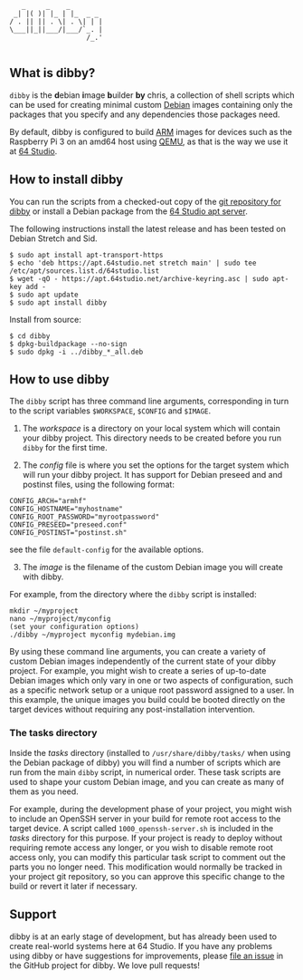```            
   _     _    _  
 _| |( )| |_ | |_  _ _ 
/ . || || . \| . \| | |
\___||_||___/|___/`_. |
                   /_.'
         
```
## What is dibby?

`dibby` is the **d**ebian **i**mage **b**uilder **by** chris, a collection of shell scripts which can be used for creating minimal custom [Debian](https://www.debian.org/) images containing only the packages that you specify and any dependencies those packages need.

By default, dibby is configured to build [ARM](https://www.debian.org/ports/arm/) images for devices such as the Raspberry Pi 3 on an amd64 host using [QEMU](https://www.qemu.org/), as that is the way we use it at [64 Studio](https://64studio.com/).

## How to install dibby

You can run the scripts from a checked-out copy of the [git repository for dibby](https://github.com/64studio/dibby) or install a Debian package from the [64 Studio apt server](https://apt.64studio.net/).

The following instructions install the latest release and has been tested on Debian Stretch and Sid.

```
$ sudo apt install apt-transport-https
$ echo 'deb https://apt.64studio.net stretch main' | sudo tee /etc/apt/sources.list.d/64studio.list
$ wget -qO - https://apt.64studio.net/archive-keyring.asc | sudo apt-key add -
$ sudo apt update
$ sudo apt install dibby
```

Install from source:
```
$ cd dibby
$ dpkg-buildpackage --no-sign
$ sudo dpkg -i ../dibby_*_all.deb
```

## How to use dibby

The `dibby` script has three command line arguments, corresponding in turn to the script variables `$WORKSPACE`, `$CONFIG` and `$IMAGE`. 

1. The _workspace_ is a directory on your local system which will contain your dibby project. This directory needs to be created before you run `dibby` for the first time.

2. The _config_ file is where you set the options for the target system which will run your dibby project. It has support for Debian preseed and and postinst files, using the following format:

```
CONFIG_ARCH="armhf"
CONFIG_HOSTNAME="myhostname"
CONFIG_ROOT_PASSWORD="myrootpassword"
CONFIG_PRESEED="preseed.conf"
CONFIG_POSTINST="postinst.sh"
```

see the file `default-config` for the available options.


3. The _image_ is the filename of the custom Debian image you will create with dibby.

For example, from the directory where the `dibby` script is installed:

```
mkdir ~/myproject
nano ~/myproject/myconfig
(set your configuration options)
./dibby ~/myproject myconfig mydebian.img
```

By using these command line arguments, you can create a variety of custom Debian images independently of the current state of your dibby project. For example, you might wish to create a series of up-to-date Debian images which only vary in one or two aspects of configuration, such as a specific network setup or a unique root password assigned to a user. In this example, the unique images you build could be booted directly on the target devices without requiring any post-installation intervention.

### The tasks directory

Inside the _tasks_ directory (installed to `/usr/share/dibby/tasks/` when using the Debian package of dibby) you will find a number of scripts which are run from the main `dibby` script, in numerical order. These task scripts are used to shape your custom Debian image, and you can create as many of them as you need.

For example, during the development phase of your project, you might wish to include an OpenSSH server in your build for remote root access to the target device. A script called `1000_openssh-server.sh` is included in the _tasks_ directory for this purpose. If your project is ready to deploy without requiring remote access any longer, or you wish to disable remote root access only, you can modify this particular task script to comment out the parts you no longer need. This modification would normally be tracked in your project git repository, so you can approve this specific change to the build or revert it later if necessary.

## Support

dibby is at an early stage of development, but has already been used to create real-world systems here at 64 Studio. If you have any problems using dibby or have suggestions for improvements, please [file an issue](https://github.com/64studio/dibby/issues) in the GitHub project for dibby. We love pull requests!
